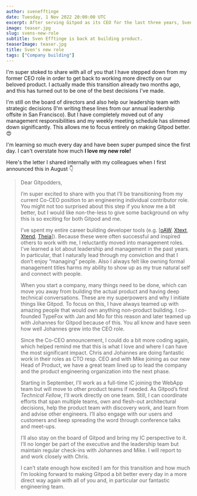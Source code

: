 ```yaml
---
author: svenefftinge
date: Tuesday, 1 Nov 2022 20:00:00 UTC
excerpt: After serving Gitpod as its CEO for the last three years, Sven is going back to building the product. 🤓
image: teaser.jpg
slug: svens-new-role
subtitle: Sven Efftinge is back at building product.
teaserImage: teaser.jpg
title: Sven's new role
tags: ["Company building"]
---
```


<script context="module">
  export const prerender = true;
</script>

I'm super stoked to share with all of you that I have stepped down from my former CEO role in order to get back to working more directly on our beloved product. I actually made this transition already two months ago, and this has turned out to be one of the best decisions I've made.

I'm still on the board of directors and also help our leadership team with strategic decisions (I'm writing these lines from our annual leadership offsite in San Francisco). But I have completely moved out of any management responsibilities and my weekly meeting schedule has slimmed down significantly. This allows me to focus entirely on making Gitpod better.😍

I'm learning so much every day and have been super pumped since the first day. I can't overstate how much **I love my new role!**

Here's the letter I shared internally with my colleagues when I first announced this in August 👇

> Dear Gitpodders,
>
> I’m super excited to share with you that I’ll be transitioning from my current Co-CEO position to an engineering individual contributor role. You might not too surprised about this step if you know me a bit better, but I would like non-the-less to give some background on why this is so exciting for both Gitpod and me.
>
> I’ve spent my entire career building developer tools (e.g. [[oAW](https://de.wikipedia.org/wiki/OpenArchitectureWare), [Xtext](https://en.wikipedia.org/wiki/Xtext), [Xtend](https://en.wikipedia.org/wiki/Xtend), [Theia](https://en.wikipedia.org/wiki/Eclipse_Theia)]). Because these were often successful and inspired others to work with me, I reluctantly moved into management roles. I’ve learned a lot about leadership and management in the past years. In particular, that I naturally lead through my conviction and that I don’t enjoy “managing” people. Also I always felt like owning formal management titles harms my ability to show up as my true natural self and connect with people.
>
> When you start a company, many things need to be done, which can move you away from building the actual product and having deep technical conversations. These are my superpowers and why I initiate things like Gitpod. To focus on this, I have always teamed up with amazing people that would own anything non-product building. I co-founded TypeFox with Jan and Mo for this reason and later teamed up with Johannes for Gitpod because of this. You all know and have seen how well Johannes grew into the CEO role.
>
> Since the Co-CEO announcement, I could do a bit more coding again, which helped remind me that this is what I love and where I can have the most significant impact. Chris and Johannes are doing fantastic work in their roles as CTO resp. CEO and with Mike joining as our new Head of Product, we have a great team lined up to lead the company and the product engineering organization into the next phase.
>
> Starting in September, I’ll work as a full-time IC joining the WebApp team but will move to other product teams if needed. As Gitpod’s first _Technical Fellow_, I’ll work directly on one team. Still, I can coordinate efforts that span multiple teams, own and flesh-out architectural decisions, help the product team with discovery work, and learn from and advise other engineers. I’ll also engage with our users and customers and keep spreading the word through conference talks and meet-ups.
>
> I’ll also stay on the board of Gitpod and bring my IC perspective to it. I’ll no longer be part of the executive and the leadership team but maintain regular check-ins with Johannes and Mike. I will report to and work closely with Chris.
>
> I can’t state enough how excited I am for this transition and how much I’m looking forward to making Gitpod a bit better every day in a more direct way again with all of you and, in particular our fantastic engineering team.
